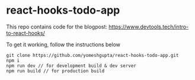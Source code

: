 # react-hooks-todo-app

This repo contains code for the blogpost: https://www.devtools.tech/intro-to-react-hooks/

To get it working, follow the instructions below

```
git clone https://github.com/yomeshgupta/react-hooks-todo-app.git
npm i
npm run dev // for development build & dev server
npm run build // for production build
```

